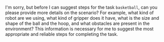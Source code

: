 I'm sorry, but before I can suggest steps for the task `basketball`, can you please provide more details on the scenario? For example, what kind of robot are we using, what kind of gripper does it have, what is the size and shape of the ball and the hoop, and what obstacles are present in the environment? This information is necessary for me to suggest the most appropriate and reliable steps for completing the task.